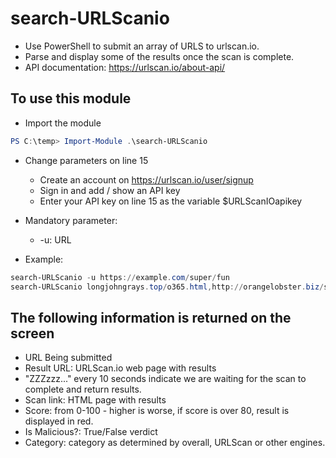 # search-URLScanio

- Use PowerShell to submit an array of URLS to urlscan.io.
- Parse and display some of the results once the scan is complete.
- API documentation: https://urlscan.io/about-api/

## To use this module

- Import the module

```PowerShell
PS C:\temp> Import-Module .\search-URLScanio
```

- Change parameters on line 15
  - Create an account on https://urlscan.io/user/signup
  - Sign in and add / show an API key
  - Enter your API key on line 15 as the variable $URLScanIOapikey

- Mandatory parameter:
  - -u: URL
- Example:

```PowerShell
search-URLScanio -u https://example.com/super/fun
search-URLScanio longjohngrays.top/o365.html,http://orangelobster.biz/super/duper/sekret.php
```

## The following information is returned on the screen

- URL Being submitted
- Result URL: URLScan.io web page with results
- "ZZZzzz..." every 10 seconds indicate we are waiting for the scan to complete and return results.
- Scan link: HTML page with results
- Score: from 0-100 - higher is worse, if score is over 80, result is displayed in red.
- Is Malicious?: True/False verdict
- Category: category as determined by overall, URLScan or other engines.
